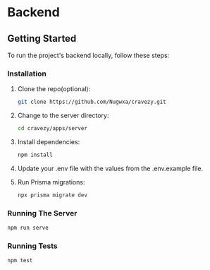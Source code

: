 # Backend

## Getting Started

To run the project's backend locally, follow these steps:

### Installation

1. Clone the repo(optional):

   ```bash
   git clone https://github.com/Nugwxa/cravezy.git
   ```

2. Change to the server directory:

   ```bash
   cd cravezy/apps/server
   ```

3. Install dependencies:

   ```bash
   npm install
   ```

4. Update your .env file with the values from the .env.example file.

5. Run Prisma migrations:

   ```bash
   npx prisma migrate dev
   ```

### Running The Server

```bash
npm run serve
```

### Running Tests

```bash
npm test
```
